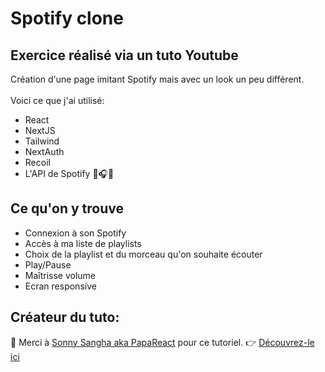# Spotify clone

## Exercice réalisé via un tuto Youtube
Création d'une page imitant Spotify mais avec un look un peu différent.  <br/><br/>
Voici ce que j'ai utilisé:
* React
* NextJS
* Tailwind
* NextAuth
* Recoil
* L'API de Spotify 🎤🎧🎹 

## Ce qu'on y trouve
* Connexion à son Spotify  
* Accès à ma liste de playlists
* Choix de la playlist et du morceau qu'on souhaite écouter
* Play/Pause
* Maîtrisse volume
* Ecran responsive

## Créateur du tuto:
🌟 Merci à [Sonny Sangha aka PapaReact](https://github.com/PapaReact) pour ce tutoriel.
👉 [Découvrez-le ici](https://www.youtube.com/watch?v=3xrko3GpYoU&t=13748s)
